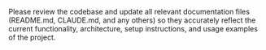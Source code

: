 Please review the codebase and update all relevant documentation files (README.md, CLAUDE.md, and any others) so they accurately reflect the current functionality, architecture, setup instructions, and usage examples of the project.
